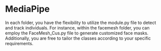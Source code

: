 # MediaPipe
In each folder, you have the flexibility to utilize the module.py file to detect and track individuals. For instance, within the facemesh folder, you can employ the FaceMesh_Cus.py file to generate customized face masks. Additionally, you are free to tailor the classes according to your specific requirements.
